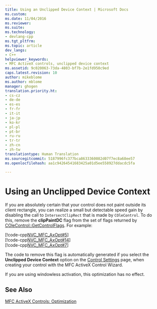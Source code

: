 ```yaml
---
title: Using an Unclipped Device Context | Microsoft Docs
ms.custom: 
ms.date: 11/04/2016
ms.reviewer: 
ms.suite: 
ms.technology:
- devlang-cpp
ms.tgt_pltfrm: 
ms.topic: article
dev_langs:
- C++
helpviewer_keywords:
- MFC ActiveX controls, unclipped device context
ms.assetid: 9c020063-73da-4803-bf7b-2e1fd950c9ed
caps.latest.revision: 10
author: mikeblome
ms.author: mblome
manager: ghogen
translation.priority.ht:
- cs-cz
- de-de
- es-es
- fr-fr
- it-it
- ja-jp
- ko-kr
- pl-pl
- pt-br
- ru-ru
- tr-tr
- zh-cn
- zh-tw
translationtype: Human Translation
ms.sourcegitcommit: 5187996fc377bca8633360082d07f7ec8a68ee57
ms.openlocfilehash: aa1c94264541683425a01d5ee558927ddacdc5fa

---
```

# Using an Unclipped Device Context
If you are absolutely certain that your control does not paint outside its client rectangle, you can realize a small but detectable speed gain by disabling the call to `IntersectClipRect` that is made by `COleControl`. To do this, remove the **clipPaintDC** flag from the set of flags returned by [COleControl::GetControlFlags](../mfc/reference/colecontrol-class.md#colecontrol__getcontrolflags). For example:  
  
 [!code-cpp[NVC_MFC_AxOpt#5](../mfc/codesnippet/cpp/using-an-unclipped-device-context_1.cpp)]  
[!code-cpp[NVC_MFC_AxOpt#14](../mfc/codesnippet/cpp/using-an-unclipped-device-context_2.cpp)]  
[!code-cpp[NVC_MFC_AxOpt#7](../mfc/codesnippet/cpp/using-an-unclipped-device-context_3.cpp)]  
  
 The code to remove this flag is automatically generated if you select the **Unclipped Device Context** option on the [Control Settings](../mfc/reference/control-settings-mfc-activex-control-wizard.md) page, when creating your control with the MFC ActiveX Control Wizard.  
  
 If you are using windowless activation, this optimization has no effect.  
  
## See Also  
 [MFC ActiveX Controls: Optimization](../mfc/mfc-activex-controls-optimization.md)




<!--HONumber=Jan17_HO1-->


